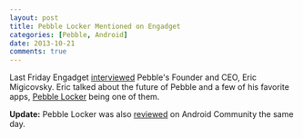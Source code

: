 ```yaml
---
layout: post
title: Pebble Locker Mentioned on Engadget
categories: [Pebble, Android]
date: 2013-10-21
comments: true
---
```

Last Friday Engadget [interviewed](http://www.engadget.com/2013/10/18/pebble-ceo/) Pebble's Founder and CEO, 
Eric Migicovsky. Eric talked about the future of Pebble and a few of his favorite apps, 
[Pebble Locker](https://play.google.com/store/apps/details?id=com.lukekorth.pebblelocker) being one of them.

__Update:__ Pebble Locker was also [reviewed](http://androidcommunity.com/pebble-locker-app-pin-locks-your-phone-upon-pebble-disconnect-20131018/)
on Android Community the same day.

<div style='text-align:center;'>
<script type='text/javascript' src='http://pshared.5min.com/Scripts/PlayerSeed.js?sid=281&width=480&height=280s&playList=517975309'></script>
<br>
</div>

<div class="clearfix"></div>
